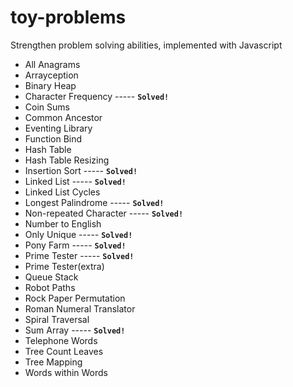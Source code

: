 # toy-problems
Strengthen problem solving abilities, implemented with Javascript

- All Anagrams
- Arrayception
- Binary Heap
- Character Frequency ----- **`Solved!`**
- Coin Sums
- Common Ancestor
- Eventing Library
- Function Bind
- Hash Table
- Hash Table Resizing
- Insertion Sort ----- **`Solved!`**
- Linked List ----- **`Solved!`**
- Linked List Cycles
- Longest Palindrome ----- **`Solved!`**
- Non-repeated Character ----- **`Solved!`**
- Number to English
- Only Unique ----- **`Solved!`**
- Pony Farm ----- **`Solved!`**
- Prime Tester ----- **`Solved!`**
- Prime Tester(extra)
- Queue Stack
- Robot Paths
- Rock Paper Permutation
- Roman Numeral Translator
- Spiral Traversal
- Sum Array ----- **`Solved!`**
- Telephone Words
- Tree Count Leaves
- Tree Mapping
- Words within Words